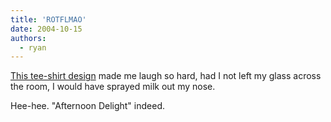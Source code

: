 ```yaml
---
title: 'ROTFLMAO'
date: 2004-10-15
authors:
  - ryan
---
```


[This tee-shirt design](http://www.threadless.com/product/157.html) made me laugh so hard, had I not left my glass across the room, I would have sprayed milk out my nose.

Hee-hee. "Afternoon Delight" indeed.

